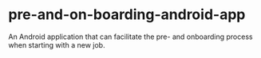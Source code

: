 # pre-and-on-boarding-android-app
An Android application that can facilitate the pre- and onboarding process when starting with a new job.
